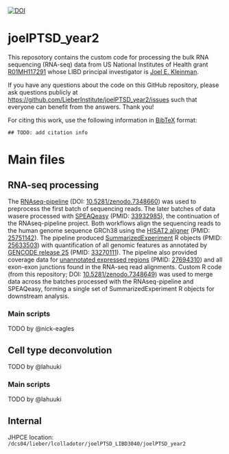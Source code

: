 [![DOI](https://zenodo.org/badge/373568668.svg)](https://zenodo.org/badge/latestdoi/373568668)

# joelPTSD_year2

This reposotory contains the custom code for processing the bulk RNA sequencing (RNA-seq) data from US National Institutes of Health grant [R01MH117291](https://reporter.nih.gov/search/B68mnmkOgkGdPZcs09B2zw/project-details/10400227) whose LIBD principal investigator is [Joel E. Kleinman](https://www.libd.org/team/joel-kleinman).

If you have any questions about the code on this GitHub repository, please ask questions publicly at https://github.com/LieberInstitute/joelPTSD_year2/issues such that everyone can benefit from the answers. Thank you!

For citing this work, use the following information in [BibTeX](http://www.bibtex.org/) format:

```
## TODO: add citation info
```

# Main files

## RNA-seq processing


The [RNAseq-pipeline](https://github.com/LieberInstitute/RNAseq-pipeline) (DOI: [10.5281/zenodo.7348660](https://doi.org/10.5281/zenodo.7348660)) was used to preprocess the first batch of sequencing reads. The later batches of data wasere processed with [SPEAQeasy](https://github.com/LieberInstitute/SPEAQeasy) (PMID: [33932985](https://pubmed.ncbi.nlm.nih.gov/33932985/)), the continuation of the RNAseq-pipeline project. Both workflows align the sequencing reads to the human genome sequence GRCh38  using the [HISAT2 aligner](http://daehwankimlab.github.io/hisat2/) (PMID: [25751142](https://pubmed.ncbi.nlm.nih.gov/25751142/)). The pipeline produced [SummarizedExperiment](https://bioconductor.org/packages/SummarizedExperiment/) R objects (PMID: [25633503](https://pubmed.ncbi.nlm.nih.gov/25633503/)) with quantification of all genomic features as annotated by [GENCODE release 25](https://www.gencodegenes.org/human/release_25.html) (PMID: [33270111](https://pubmed.ncbi.nlm.nih.gov/33270111/)). The pipeline also provided coverage data for [unannotated expressed regions](https://bioconductor.org/packages/derfinder/) (PMID: [27694310](https://pubmed.ncbi.nlm.nih.gov/27694310/)) and all exon-exon junctions found in the RNA-seq read alignments. Custom R code (from this repository; DOI: [10.5281/zenodo.7348649](https://doi.org/10.5281/zenodo.7348649)) was used to merge data across the batches processed with the RNAseq-pipeline and SPEAQeasy, forming a single set of SummarizedExperiment R objects for downstream analysis.

### Main scripts

TODO by @nick-eagles

## Cell type deconvolution

TODO by @lahuuki


### Main scripts

TODO by @lahuuki

## Internal

JHPCE location: `/dcs04/lieber/lcolladotor/joelPTSD_LIBD3040/joelPTSD_year2`


